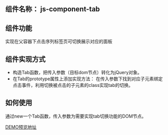 ## 组件名称： js-component-tab
## 组件功能
实现在父容器下点击序列标签页可切换展示对应的面板
## 组件实现方式
- 构造Tab函数，把传入参数（目标dom节点）转化为jQuery对象。
- 在Tab的prototype属性上添加实现方法： 在传入参数下找到对应子元素绑定点击事件，利用切换被点击的子元素的class实现tab的切换。

## 如何使用
通过new一个Tab函数，传入参数为需要实现tab切换功能的DOM节点。

[DEMO预览地址](https://lin-ya.github.io/js-component-tab/sample.html)